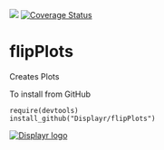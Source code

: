 [![](https://travis-ci.org/Displayr/flipPlots.svg?branch=master)](https://travis-ci.org/Displayr/flipPlots/)
[![Coverage Status](https://coveralls.io/repos/github/Displayr/flipPlots/badge.svg?branch=master)](https://coveralls.io/github/Displayr/flipPlots?branch=master)
# flipPlots

Creates Plots

To install from GitHub
```
require(devtools)
install_github("Displayr/flipPlots")
```

[![Displayr logo](https://mwmclean.github.io/img/logo-header.png)](https://www.displayr.com)
